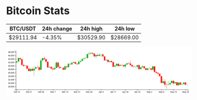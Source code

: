 # Bitcoin Stats

BTC/USDT|24h change|24h high|24h low|
|---|---|---|---|
|$29111.94|-4.35%|$30529.90|$28669.00|

<img src="./chart.svg">

